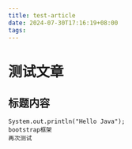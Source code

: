 ```yaml
---
title: test-article
date: 2024-07-30T17:16:19+08:00
tags:
---
```

# 测试文章
## 标题内容
```
System.out.println("Hello Java");
bootstrap框架
再次测试
